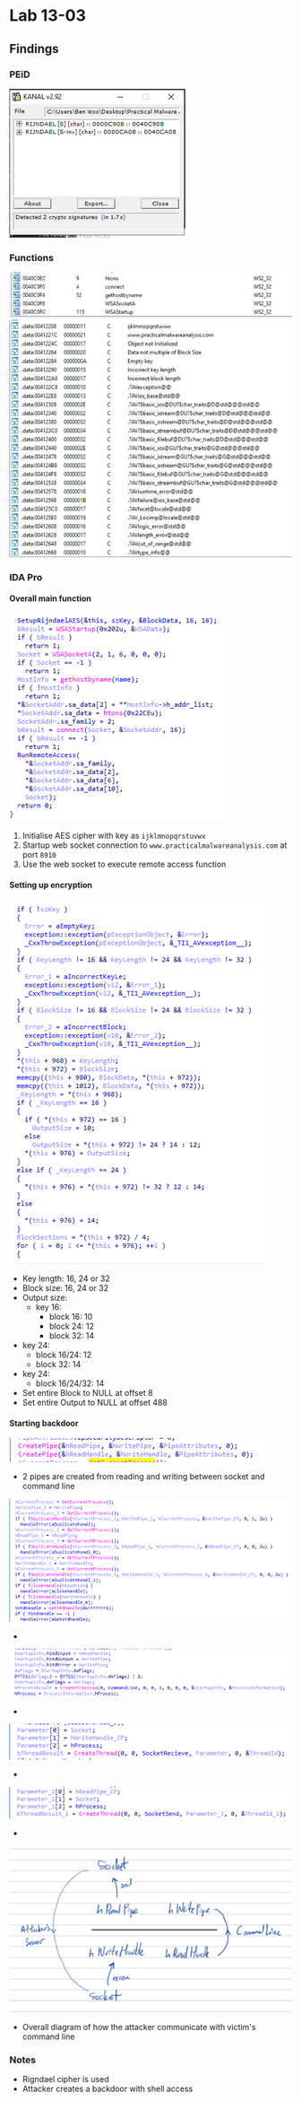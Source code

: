 # Lab 13-03

## Findings

### PEiD
![](20220928113000.png)

### Functions
![](20220928141747.png)
![](20220928141924.png)

### IDA Pro

#### Overall main function
![](20220929150150.png)

1. Initialise AES cipher with key as `ijklmnopqrstuvwx`
2. Startup web socket connection to `www.practicalmalwareanalysis.com` at port `8910`
3. Use the web socket to execute remote access function

#### Setting up encryption
![](20220929153039.png)

 - Key length: 16, 24 or 32
 - Block size: 16, 24 or 32
 - Output size:
   - key 16:
     - block 16: 10
     - block 24: 12
     - block 32: 14
 - key 24:
     - block 16/24: 12
     - block 32: 14
 - key 24:
     - block 16/24/32: 14
 - Set entire Block to NULL at offset 8
 - Set entire Output to NULL at offset 488

#### Starting backdoor
![](20220929153146.png)

 - 2 pipes are created from reading and writing between socket and command line

![](20220929155807.png)

 - 

![](20220929160008.png)

 - 

![](20220929160039.png)

 - 

![](20220929160100.png)

 - 

![](20220929155707.png)

 - Overall diagram of how the attacker communicate with victim's command line

### Notes
 - Rigndael cipher is used
 - Attacker creates a backdoor with shell access